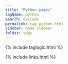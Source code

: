 ```yaml
---
title: "Python pages"
tagName: python
search: exclude
permalink: tag_python.html
sidebar: home_sidebar
folder: tags
---
```

{% include taglogic.html %}

{% include links.html %}